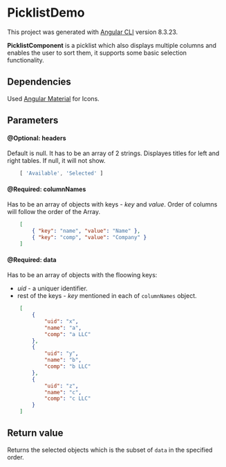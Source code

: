 # PicklistDemo

This project was generated with [Angular CLI](https://github.com/angular/angular-cli) version 8.3.23.

**PicklistComponent** is a picklist which also displays multiple columns and enables the user to sort them, it supports some basic selection functionality.

## Dependencies

Used [Angular Material](https://material.angular.io/components/icon/overview) for Icons.

## Parameters

#### @Optional: headers

Default is null. It has to be an array of 2 strings.
Displayes titles for left and right tables. If null, it will not show.
```javascript
    [ 'Available', 'Selected' ]
```

#### @Required: columnNames

Has to be an array of objects with keys - *key* and *value*.
Order of columns will follow the order of the Array.
```json
    [
        { "key": "name", "value": "Name" },
        { "key": "comp", "value": "Company" }
    ]
```

####  @Required: data

Has to be an array of objects with the floowing keys:
* *uid* - a uniquer identifier.
* rest of the keys - *key* mentioned in each of `columnNames` object.

```json
    [
        {
            "uid": "x",
            "name": "a",
            "comp": "a LLC"
        },
        {
            "uid": "y",
            "name": "b",
            "comp": "b LLC"
        },
        {
            "uid": "z",
            "name": "c",
            "comp": "c LLC"
        }
    ]
```

## Return value

Returns the selected objects which is the subset of `data` in the specified order.
